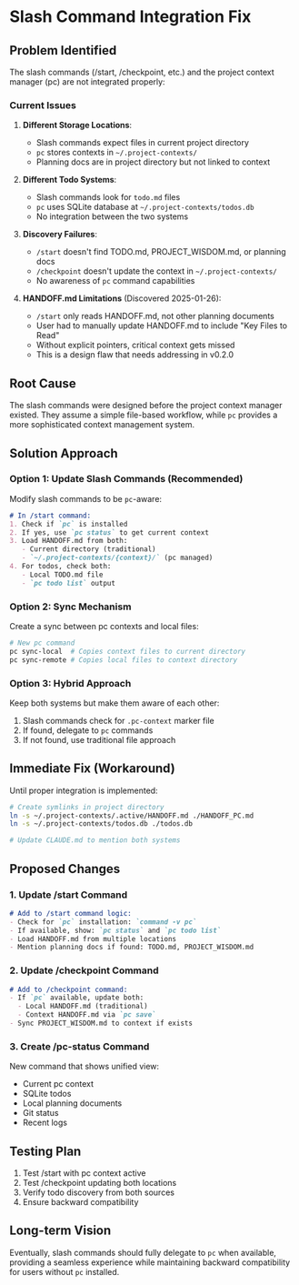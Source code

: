# Slash Command Integration Fix

## Problem Identified

The slash commands (/start, /checkpoint, etc.) and the project context manager (pc) are not integrated properly:

### Current Issues
1. **Different Storage Locations**:
   - Slash commands expect files in current project directory
   - `pc` stores contexts in `~/.project-contexts/`
   - Planning docs are in project directory but not linked to context

2. **Different Todo Systems**:
   - Slash commands look for `todo.md` files
   - `pc` uses SQLite database at `~/.project-contexts/todos.db`
   - No integration between the two systems

3. **Discovery Failures**:
   - `/start` doesn't find TODO.md, PROJECT_WISDOM.md, or planning docs
   - `/checkpoint` doesn't update the context in `~/.project-contexts/`
   - No awareness of `pc` command capabilities

4. **HANDOFF.md Limitations** (Discovered 2025-01-26):
   - `/start` only reads HANDOFF.md, not other planning documents
   - User had to manually update HANDOFF.md to include "Key Files to Read"
   - Without explicit pointers, critical context gets missed
   - This is a design flaw that needs addressing in v0.2.0

## Root Cause

The slash commands were designed before the project context manager existed. They assume a simple file-based workflow, while `pc` provides a more sophisticated context management system.

## Solution Approach

### Option 1: Update Slash Commands (Recommended)
Modify slash commands to be `pc`-aware:

```markdown
# In /start command:
1. Check if `pc` is installed
2. If yes, use `pc status` to get current context
3. Load HANDOFF.md from both:
   - Current directory (traditional)
   - `~/.project-contexts/{context}/` (pc managed)
4. For todos, check both:
   - Local TODO.md file
   - `pc todo list` output
```

### Option 2: Sync Mechanism
Create a sync between pc contexts and local files:

```bash
# New pc command
pc sync-local  # Copies context files to current directory
pc sync-remote # Copies local files to context directory
```

### Option 3: Hybrid Approach
Keep both systems but make them aware of each other:

1. Slash commands check for `.pc-context` marker file
2. If found, delegate to `pc` commands
3. If not found, use traditional file approach

## Immediate Fix (Workaround)

Until proper integration is implemented:

```bash
# Create symlinks in project directory
ln -s ~/.project-contexts/.active/HANDOFF.md ./HANDOFF_PC.md
ln -s ~/.project-contexts/todos.db ./todos.db

# Update CLAUDE.md to mention both systems
```

## Proposed Changes

### 1. Update /start Command
```markdown
# Add to /start command logic:
- Check for `pc` installation: `command -v pc`
- If available, show: `pc status` and `pc todo list`
- Load HANDOFF.md from multiple locations
- Mention planning docs if found: TODO.md, PROJECT_WISDOM.md
```

### 2. Update /checkpoint Command
```markdown
# Add to /checkpoint command:
- If `pc` available, update both:
  - Local HANDOFF.md (traditional)
  - Context HANDOFF.md via `pc save`
- Sync PROJECT_WISDOM.md to context if exists
```

### 3. Create /pc-status Command
New command that shows unified view:
- Current pc context
- SQLite todos
- Local planning documents
- Git status
- Recent logs

## Testing Plan

1. Test /start with pc context active
2. Test /checkpoint updating both locations
3. Verify todo discovery from both sources
4. Ensure backward compatibility

## Long-term Vision

Eventually, slash commands should fully delegate to `pc` when available, providing a seamless experience while maintaining backward compatibility for users without `pc` installed.